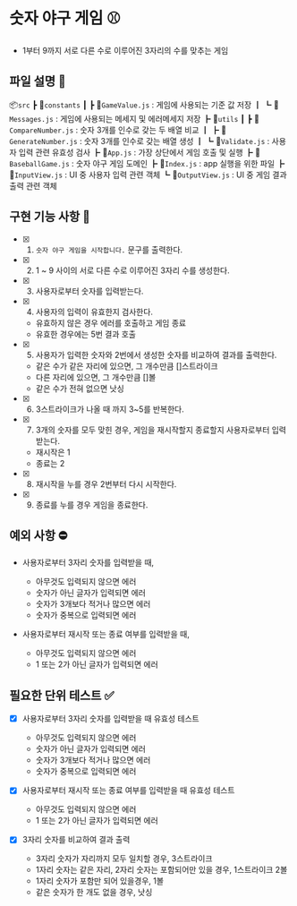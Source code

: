 # 숫자 야구 게임 ⚾️

- 1부터 9까지 서로 다른 수로 이루어진 3자리의 수를 맞추는 게임

## 파일 설명 📁

📦`src`
┣ 📂`constants`
┃ ┣ 📜`GameValue.js` : 게임에 사용되는 기준 값 저장
┃ ┗ 📜`Messages.js` : 게임에 사용되는 메세지 및 에러메세지 저장
┣ 📂`utils`
┃ ┣ 📜`CompareNumber.js` : 숫자 3개를 인수로 갖는 두 배열 비교
┃ ┣ 📜`GenerateNumber.js` : 숫자 3개를 인수로 갖는 배열 생성
┃ ┗ 📜`Validate.js` : 사용자 입력 관련 유효성 검사
┣ 📜`App.js` : 가장 상단에서 게임 호출 및 실행
┣ 📜`BaseballGame.js` : 숫자 야구 게임 도메인
┣ 📜`Index.js` : app 실행을 위한 파일
┣ 📜`InputView.js` : UI 중 사용자 입력 관련 객체
┗ 📜`OutputView.js` : UI 중 게임 결과 출력 관련 객체

## 구현 기능 사항 📝

- [x] 1. `숫자 야구 게임을 시작합니다.` 문구를 출력한다.
- [x] 2. 1 ~ 9 사이의 서로 다른 수로 이루어진 3자리 수를 생성한다.
- [x] 3. 사용자로부터 숫자를 입력받는다.
- [x] 4. 사용자의 입력이 유효한지 검사한다.
  - 유효하지 않은 경우 에러를 호출하고 게임 종료
  - 유효한 경우에는 5번 결과 호출
- [x] 5. 사용자가 입력한 숫자와 2번에서 생성한 숫자를 비교하여 결과를 출력한다.
  - 같은 수가 같은 자리에 있으면, 그 개수만큼 []스트라이크
  - 다른 자리에 있으면, 그 개수만큼 []볼
  - 같은 수가 전혀 없으면 낫싱
- [x] 6. 3스트라이크가 나올 때 까지 3~5를 반복한다.
- [x] 7. 3개의 숫자를 모두 맞힌 경우, 게임을 재시작할지 종료할지 사용자로부터 입력받는다.
  - 재시작은 1
  - 종료는 2
- [x] 8. 재시작을 누를 경우 2번부터 다시 시작한다.
- [x] 9. 종료를 누를 경우 게임을 종료한다.

## 예외 사항 ⛔️

- 사용자로부터 3자리 숫자를 입력받을 때,

  - 아무것도 입력되지 않으면 에러
  - 숫자가 아닌 글자가 입력되면 에러
  - 숫자가 3개보다 적거나 많으면 에러
  - 숫자가 중복으로 입력되면 에러

- 사용자로부터 재시작 또는 종료 여부를 입력받을 때,
  - 아무것도 입력되지 않으면 에러
  - 1 또는 2가 아닌 글자가 입력되면 에러

## 필요한 단위 테스트 ✅

- [x] 사용자로부터 3자리 숫자를 입력받을 때 유효성 테스트

  - 아무것도 입력되지 않으면 에러
  - 숫자가 아닌 글자가 입력되면 에러
  - 숫자가 3개보다 적거나 많으면 에러
  - 숫자가 중복으로 입력되면 에러

- [x] 사용자로부터 재시작 또는 종료 여부를 입력받을 때 유효성 테스트

  - 아무것도 입력되지 않으면 에러
  - 1 또는 2가 아닌 글자가 입력되면 에러

- [x] 3자리 숫자를 비교하여 결과 출력
  - 3자리 숫자가 자리까지 모두 일치할 경우, 3스트라이크
  - 1자리 숫자는 같은 자리, 2자리 숫자는 포함되어만 있을 경우, 1스트라이크 2볼
  - 1자리 숫자가 포함만 되어 있을경우, 1볼
  - 같은 숫자가 한 개도 없을 경우, 낫싱
